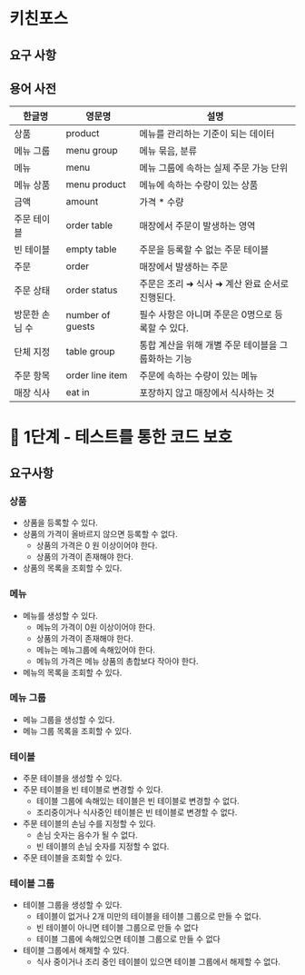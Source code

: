 # 키친포스

## 요구 사항

## 용어 사전

| 한글명 | 영문명 | 설명 |
| --- | --- | --- |
| 상품 | product | 메뉴를 관리하는 기준이 되는 데이터 |
| 메뉴 그룹 | menu group | 메뉴 묶음, 분류 |
| 메뉴 | menu | 메뉴 그룹에 속하는 실제 주문 가능 단위 |
| 메뉴 상품 | menu product | 메뉴에 속하는 수량이 있는 상품 |
| 금액 | amount | 가격 * 수량 |
| 주문 테이블 | order table | 매장에서 주문이 발생하는 영역 |
| 빈 테이블 | empty table | 주문을 등록할 수 없는 주문 테이블 |
| 주문 | order | 매장에서 발생하는 주문 |
| 주문 상태 | order status | 주문은 조리 ➜ 식사 ➜ 계산 완료 순서로 진행된다. |
| 방문한 손님 수 | number of guests | 필수 사항은 아니며 주문은 0명으로 등록할 수 있다. |
| 단체 지정 | table group | 통합 계산을 위해 개별 주문 테이블을 그룹화하는 기능 |
| 주문 항목 | order line item | 주문에 속하는 수량이 있는 메뉴 |
| 매장 식사 | eat in | 포장하지 않고 매장에서 식사하는 것 |

# 🚀 1단계 - 테스트를 통한 코드 보호
## 요구사항
### 상품
* 상품을 등록할 수 있다.
* 상품의 가격이 올바르지 않으면 등록할 수 없다.
    * 상품의 가격은 0 원 이상이어야 한다.
    * 상품의 가격이 존재해야 한다. 
* 상품의 목록을 조회할 수 있다.

### 메뉴
* 메뉴를 생성할 수 있다. 
    * 메뉴의 가격이 0원 이상이어야 한다. 
    * 상품의 가격이 존재해야 한다.
    * 메뉴는 메뉴그룹에 속해있어야 한다.
    * 메뉴의 가격은 메뉴 상품의 총합보다 작아야 한다. 
* 메뉴의 목록을 조회할 수 있다. 

### 메뉴 그룹
* 메뉴 그룹을 생성할 수 있다.
* 메뉴 그룹 목록을 조회할 수 있다.

### 테이블 
* 주문 테이블을 생성할 수 있다.
* 주문 테이블을 빈 테이블로 변경할 수 있다. 
    * 테이블 그룹에 속해있는 테이블은 빈 테이블로 변경할 수 없다.
    * 조리중이거나 식사중인 테이블은 빈 테이블로 변경할 수 없다.
* 주문 테이블의 손님 수를 지정할 수 있다.
    * 손님 숫자는 음수가 될 수 없다.
    * 빈 테이블의 손님 숫자를 지정할 수 없다.
* 주문 테이블을 조회할 수 있다. 

### 테이블 그룹 
* 테이블 그룹을 생성할 수 있다.
    * 테이블이 없거나 2개 미만의 테이블을 테이블 그룹으로 만들 수 없다.
    * 빈 테이블이 아니면 테이블 그룹으로 만들 수 없다
    * 테이블 그룹에 속해있으면 테이블 그룹으로 만들 수 없다
* 테이블 그룹에서 해제할 수 있다. 
    * 식사 중이거나 조리 중인 테이블이 있으면 테이블 그룹에서 해제할 수 없다. 

